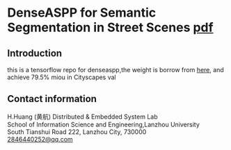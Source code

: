 # DenseASPP for Semantic Segmentation in Street Scenes [pdf](http://openaccess.thecvf.com/content_cvpr_2018/papers/Yang_DenseASPP_for_Semantic_CVPR_2018_paper.pdf)

## Introduction


this is a tensorflow repo for denseaspp,the weight is borrow from [here](https://github.com/DeepMotionAIResearch/DenseASPP), and achieve 79.5% miou in Cityscapes val


## Contact information
H.Huang (黄航)
Distributed & Embedded System Lab  
School of Information Science and Engineering,Lanzhou University  
South Tianshui Road 222, Lanzhou City, 730000  
2846440252@qq.com  
